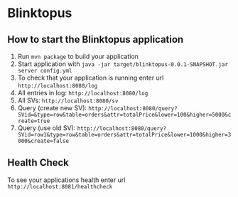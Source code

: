 # Blinktopus

How to start the Blinktopus application
---

1. Run `mvn package` to build your application
1. Start application with `java -jar target/blinktopus-0.0.1-SNAPSHOT.jar server config.yml`
1. To check that your application is running enter url `http://localhost:8080/log`
1. All entries in log: `http://localhost:8080/log`
1. All SVs: `http://localhost:8080/sv`
1. Query (create new SV): `http://localhost:8080/query?SVid=&type=row&table=orders&attr=totalPrice&lower=100&higher=5000&create=true`
1. Query (use old SV): `http://localhost:8080/query?SVid=row1&type=row&table=orders&attr=totalPrice&lower=1000&higher=3000&create=false`

Health Check
---

To see your applications health enter url `http://localhost:8081/healthcheck`
